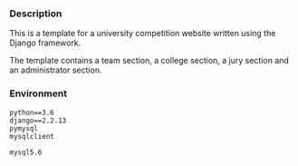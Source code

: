 

### Description


This is a template for a university competition website written using the Django framework.

The template contains a team section, a college section, a jury section and an administrator section.



### Environment

```
python==3.6
django==2.2.13
pymysql
mysqlclient
```

```
mysql5.6
```
